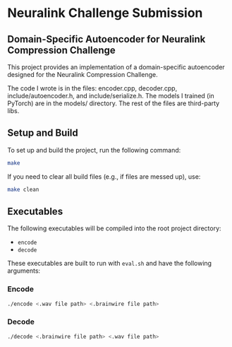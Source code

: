 # Neuralink Challenge Submission

## Domain-Specific Autoencoder for Neuralink Compression Challenge

This project provides an implementation of a domain-specific autoencoder designed for the Neuralink Compression Challenge.

The code I wrote is in the files: encoder.cpp, decoder.cpp, include/autoencoder.h, and include/serialize.h. The models I trained (in PyTorch) are in the models/ directory.
The rest of the files are third-party libs.

## Setup and Build

To set up and build the project, run the following command:

```bash
make
```

If you need to clear all build files (e.g., if files are messed up), use:

```bash
make clean
```

## Executables

The following executables will be compiled into the root project directory:

- `encode`
- `decode`

These executables are built to run with `eval.sh` and have the following arguments:

### Encode

```bash
./encode <.wav file path> <.brainwire file path>
```

### Decode

```bash
./decode <.brainwire file path> <.wav file path>
```
